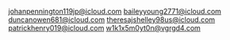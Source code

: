 johanpennington119jp@icloud.com
baileyyoung2771@icloud.com
duncanowen681@icloud.com
theresajshelley98us@icloud.com
patrickhenry019@icloud.com
w1k1x5m0yt0n@vgrgd4.com
